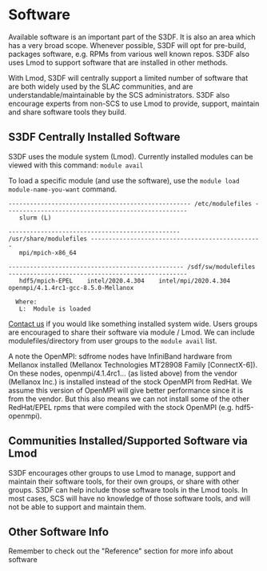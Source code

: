 # Software

Available software is an important part of the S3DF. It is also an area which has a very broad scope. Whenever
possible, S3DF will opt for pre-build, packages software, e.g. RPMs from various well known repos. S3DF also uses
Lmod to support software that are installed in other methods. 

With Lmod, S3DF will centrally support a limited number of software that are both widely used by the SLAC 
communities, and are understandable/maintainable by the SCS administrators. S3DF also encourage experts from 
non-SCS to use Lmod to provide, support, maintain and share software tools they build.   

## S3DF Centrally Installed Software

S3DF uses the module system (Lmod). Currently installed modules can be viewed
with this command: `module avail`


To load a specific module (and use the software), use the `module load module-name-you-want` command.

```
--------------------------------------------------- /etc/modulefiles ---------------------------------------------------
   slurm (L)

------------------------------------------------ /usr/share/modulefiles ------------------------------------------------
   mpi/mpich-x86_64

------------------------------------------------- /sdf/sw/modulefiles --------------------------------------------------
   hdf5/mpich-EPEL    intel/2020.4.304    intel/mpi/2020.4.304    openmpi/4.1.4rc1-gcc-8.5.0-Mellanox

  Where:
   L:  Module is loaded
```

[Contact us](contact-us.md) if you would like something installed system wide. Users groups are encouraged to share their software via module / Lmod. We can include modulefiles/directory from user groups to the `module avail` list.

A note the OpenMPI: sdfrome nodes have InfiniBand hardware from Mellanox installed (Mellanox Technologies MT28908 Family [ConnectX-6]). On these nodes, openmpi/4.1.4rc1... (as listed above) from the vendor (Mellanox Inc.) is installed instead of the stock OpenMPI from RedHat. We assume this version of OpenMPI will give better performance since it is from the vendor. But this also means we can not install some of the other RedHat/EPEL rpms that were compiled with the stock OpenMPI (e.g. hdf5-openmpi). 

## Communities Installed/Supported Software via Lmod

S3DF encourages other groups to use Lmod to manage, support and maintain their software tools, for their own groups,
or share with other groups. S3DF can help include those software tools in the Lmod tools. In most cases, SCS will 
have no knowledge of those software tools, and will not be able to support and maintain them.

## Other Software Info

Remember to check out the "Reference" section for more info about software
